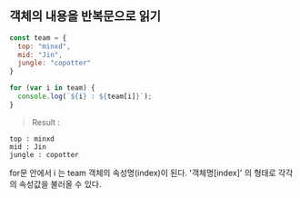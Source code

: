 ## 객체의 내용을 반복문으로 읽기
```javascript
const team = {
  top: "minxd",
  mid: "Jin",
  jungle: "copotter"
}

for (var i in team) {
  console.log(`${i} : ${team[i]}`);
}
```


>Result :
```
top : minxd
mid : Jin
jungle : copotter
```


for문 안에서 i 는 team 객체의 속성명(index)이 된다.
'객체명[index]' 의 형태로 각각의 속성값을 불러올 수 있다.
